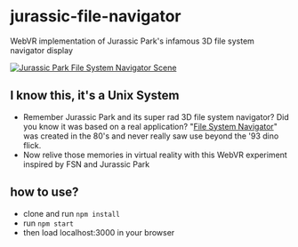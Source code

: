 # jurassic-file-navigator
WebVR implementation of Jurassic Park's infamous 3D file system navigator display

<a href = "https://www.youtube.com/watch?v=dxIPcbmo1_U">![Jurassic Park File System Navigator Scene](/public/images/jurassic-file-navigator.gif?raw=true "Jurassic Park File System Navigator Scene")</a>

## I know this, it's a Unix System
* Remember Jurassic Park and its super rad 3D file system navigator? Did you know it was based on a real application? "<a href="https://en.wikipedia.org/wiki/Fsn">File System Navigator</a>" was created in the 80's and never really saw use beyond the '93 dino flick. 
* Now relive those memories in virtual reality with this WebVR experiment inspired by FSN and Jurassic Park

## how to use?
* clone and run `npm install`
* run `npm start`
* then load localhost:3000 in your browser
